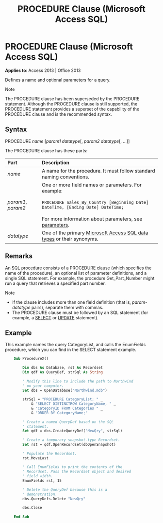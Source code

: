 ﻿---
title: PROCEDURE Clause (Microsoft Access SQL)
TOCTitle: PROCEDURE Clause (Microsoft Access SQL)
ms:assetid: a718802c-9260-88d5-ec29-d5e5594927b0
ms:mtpsurl: https://msdn.microsoft.com/library/Ff821342(v=office.15)
ms:contentKeyID: 48546872
ms.date: 09/18/2015
mtps_version: v=office.15
f1_keywords:
- jetsql40.chm5277578
dev_langs:
- sql
f1_categories:
- Office.Version=v15
---

# PROCEDURE Clause (Microsoft Access SQL)

**Applies to**: Access 2013 | Office 2013

Defines a name and optional parameters for a query.

> [!NOTE]
> The PROCEDURE clause has been superseded by the PROCEDURE statement. Although the PROCEDURE clause is still supported, the PROCEDURE statement provides a superset of the capability of the PROCEDURE clause and is the recommended syntax.

## Syntax

PROCEDURE *name* \[*param1 datatype*\[, *param2 datatype*\[, …\]\]

The PROCEDURE clause has these parts:

|Part |Description |
|:----|:-----------|
|*name* |A name for the procedure. It must follow standard naming conventions.|
|*param1*, *param2* |One or more field names or parameters. For example:<br/><br/>`PROCEDURE Sales_By_Country [Beginning Date] DateTime, [Ending Date] DateTime;`<br/><br/>For more information about parameters, see [parameters](parameters-declaration-microsoft-access-sql.md).|
|*datatype* | One of the primary [Microsoft Access SQL data types](sql-data-types.md) or their synonyms. |


## Remarks

An SQL procedure consists of a PROCEDURE clause (which specifies the name of the procedure), an optional list of parameter definitions, and a single SQL statement. For example, the procedure Get\_Part\_Number might run a query that retrieves a specified part number.

> [!NOTE]
> - If the clause includes more than one field definition (that is, *param-datatype* pairs), separate them with commas.
> - The PROCEDURE clause must be followed by an SQL statement (for example, a [SELECT](select-statement-microsoft-access-sql.md) or [UPDATE](update-statement-microsoft-access-sql.md) statement).

## Example

This example names the query CategoryList, and calls the EnumFields procedure, which you can find in the SELECT statement example.

```vb
    Sub ProcedureX() 
     
        Dim dbs As Database, rst As Recordset 
        Dim qdf As QueryDef, strSql As String 
         
        ' Modify this line to include the path to Northwind 
        ' on your computer. 
        Set dbs = OpenDatabase("Northwind.mdb") 
         
        strSql = "PROCEDURE CategoryList; " _ 
            & "SELECT DISTINCTROW CategoryName, " _ 
            & "CategoryID FROM Categories " _ 
            & "ORDER BY CategoryName;" 
         
        ' Create a named QueryDef based on the SQL 
        ' statement. 
        Set qdf = dbs.CreateQueryDef("NewQry", strSql) 
     
        ' Create a temporary snapshot-type Recordset. 
        Set rst = qdf.OpenRecordset(dbOpenSnapshot) 
     
        ' Populate the Recordset. 
        rst.MoveLast 
                 
        ' Call EnumFields to print the contents of the  
        ' Recordset. Pass the Recordset object and desired 
        ' field width. 
        EnumFields rst, 15 
         
        ' Delete the QueryDef because this is a 
        ' demonstration. 
        dbs.QueryDefs.Delete "NewQry" 
         
        dbs.Close 
     
    End Sub
```
